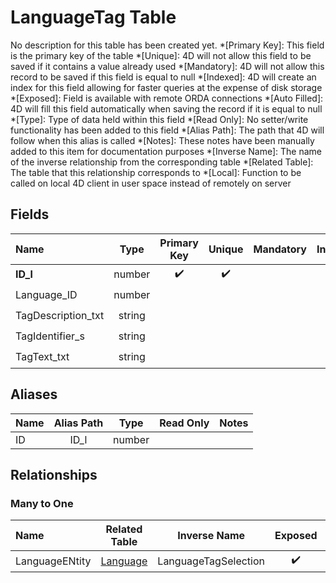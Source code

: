 ﻿# LanguageTag Table
No description for this table has been created yet.
*[Primary Key]: This field is the primary key of the table
*[Unique]: 4D will not allow this field to be saved if it contains a value already used
*[Mandatory]: 4D will not allow this record to be saved if this field is equal to null
*[Indexed]: 4D will create an index for this field allowing for faster queries at the expense of disk storage
*[Exposed]: Field is available with remote ORDA connections
*[Auto Filled]: 4D will fill this field automatically when saving the record if it is equal to null
*[Type]: Type of data held within this field
*[Read Only]: No setter/write functionality has been added to this field
*[Alias Path]: The path that 4D will follow when this alias is called
*[Notes]: These notes have been manually added to this item for documentation purposes
*[Inverse Name]: The name of the inverse relationship from the corresponding table
*[Related Table]: The table that this relationship corresponds to
*[Local]: Function to be called on local 4D client in user space instead of remotely on server
## Fields

|Name|Type|Primary Key|Unique|Mandatory|Indexed|Exposed|Auto Filled|Notes|
|:---|:---:|:---:|:---:|:---:|:---:|:---:|:---:|:---:|
|**ID_l**|number|✔️|✔️||✔️|✔️|||
|Language_ID|number||||✔️|✔️|||
|TagDescription_txt|string|||||✔️|||
|TagIdentifier_s|string||||✔️|✔️|||
|TagText_txt|string|||||✔️|||
## Aliases

|Name|Alias Path|Type|Read Only|Notes|
|:---|:---:|:---:|:---:|:---:|
|ID|ID_l|number|||
## Relationships
### Many to One

|Name|Related Table|Inverse Name|Exposed|Notes|
|:---|:---:|:---:|:---:|:---:|
|LanguageENtity|[Language](Language.md)|LanguageTagSelection|✔️||